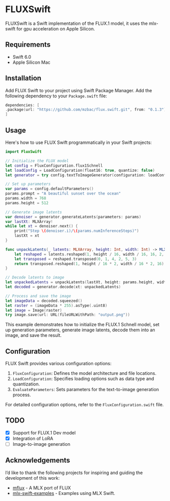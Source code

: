 # FLUXSwift

FLUXSwift is a Swift implementation of the FLUX.1 model, it uses the mlx-swift for gpu acceleration on Apple Silicon.

## Requirements

- Swift 6.0
- Apple Silicon Mac

## Installation

Add FLUX Swift to your project using Swift Package Manager. Add the following dependency to your `Package.swift` file:

```swift
dependencies: [
.package(url: "https://github.com/mzbac/flux.swift.git", from: "0.1.3")
]
```


## Usage

Here's how to use FLUX Swift programmatically in your Swift projects:

```swift
import FluxSwift

// Initialize the FLUX model
let config = FluxConfiguration.flux1Schnell
let loadConfig = LoadConfiguration(float16: true, quantize: false)
let generator = try config.textToImageGenerator(configuration: loadConfig)

// Set up parameters
var params = config.defaultParameters()
params.prompt = "A beautiful sunset over the ocean"
params.width = 768
params.height = 512

// Generate image latents
var denoiser = generator.generateLatents(parameters: params)
var lastXt: MLXArray!
while let xt = denoiser.next() {
    print("Step \(denoiser.i)/\(params.numInferenceSteps)")
    lastXt = xt
}

func unpackLatents(_ latents: MLXArray, height: Int, width: Int) -> MLXArray {
    let reshaped = latents.reshaped(1, height / 16, width / 16, 16, 2, 2)
    let transposed = reshaped.transposed(0, 1, 4, 2, 5, 3)
    return transposed.reshaped(1, height / 16 * 2, width / 16 * 2, 16)
}

// Decode latents to image
let unpackedLatents = unpackLatents(lastXt, height: params.height, width: params.width)
let decoded = generator.decode(xt: unpackedLatents)

// Process and save the image
let imageData = decoded.squeezed()
let raster = (imageData * 255).asType(.uint8)
let image = Image(raster)
try image.save(url: URL(fileURLWithPath: "output.png"))
```
This example demonstrates how to initialize the FLUX.1 Schnell model, set up generation parameters, generate image latents, decode them into an image, and save the result.

## Configuration

FLUX Swift provides various configuration options:

1. `FluxConfiguration`: Defines the model architecture and file locations.
2. `LoadConfiguration`: Specifies loading options such as data type and quantization.
3. `EvaluateParameters`: Sets parameters for the text-to-image generation process.

For detailed configuration options, refer to the `FluxConfiguration.swift` file.

## TODO

- [x] Support for FLUX.1 Dev model
- [x] Integration of LoRA
- [ ] Image-to-image generation

## Acknowledgements

I’d like to thank the following projects for inspiring and guiding the development of this work:

- [mflux](https://github.com/filipstrand/mflux) - A MLX port of FLUX
- [mlx-swift-examples](https://github.com/ml-explore/mlx-swift-examples) - Examples using MLX Swift.
